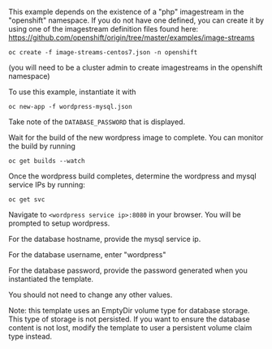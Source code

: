 This example depends on the existence of a "php" imagestream in the "openshift" namespace.  If you do not have one defined, you can create it by using one of the imagestream definition files found here:
https://github.com/openshift/origin/tree/master/examples/image-streams

	oc create -f image-streams-centos7.json -n openshift

(you will need to be a cluster admin to create imagestreams in the openshift namespace)

To use this example, instantiate it with

	oc new-app -f wordpress-mysql.json

Take note of the `DATABASE_PASSWORD` that is displayed.

Wait for the build of the new wordpress image to complete.  You can monitor the build by running

	oc get builds --watch

Once the wordpress build completes, determine the wordpress and
mysql service IPs by running:

	oc get svc

Navigate to `<wordpress service ip>:8080` in your browser.  You will
be prompted to setup wordpress.

For the database hostname, provide the mysql service ip.

For the database username, enter "wordpress"

For the database password, provide the password generated when you
instantiated the template.

You should not need to change any other values.


Note: this template uses an EmptyDir volume type for database storage.  This type of storage is not persisted.  If you want to ensure the database content is not lost, modify the template to user a persistent volume claim type instead.

